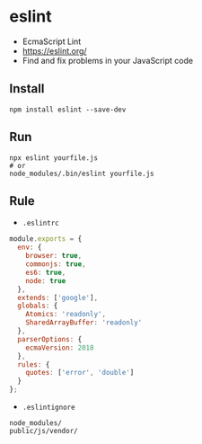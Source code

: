 # eslint
* EcmaScript Lint
* https://eslint.org/
* Find and fix problems in your JavaScript code

## Install
```
npm install eslint --save-dev
```

## Run
```
npx eslint yourfile.js
# or
node_modules/.bin/eslint yourfile.js
```

## Rule
* `.eslintrc`

```js
module.exports = {
  env: {
    browser: true,
    commonjs: true,
    es6: true,
    node: true
  },
  extends: ['google'],
  globals: {
    Atomics: 'readonly',
    SharedArrayBuffer: 'readonly'
  },
  parserOptions: {
    ecmaVersion: 2018
  },
  rules: {
    quotes: ['error', 'double']
  }
};
```

* `.eslintignore`

```
node_modules/
public/js/vendor/
```
